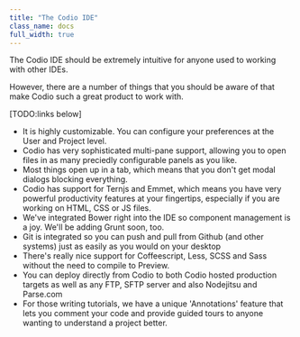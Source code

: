 ```yaml
---
title: "The Codio IDE"
class_name: docs
full_width: true
---
```


The Codio IDE should be extremely intuitive for anyone used to working with other IDEs.

However, there are a number of things that you should be aware of that make Codio such a great product to work with.

[TODO:links below]

- It is highly customizable. You can configure your preferences at the User and Project level.
- Codio has very sophisticated multi-pane support, allowing you to open files in as many preciedly configurable panels as you like.
- Most things open up in a tab, which means that you don't get modal dialogs blocking everything.
- Codio has support for Ternjs and Emmet, which means you have very powerful productivity features at your fingertips, especially if you are working on HTML, CSS or JS files.
- We've integrated Bower right into the IDE so component management is a joy. We'll be adding Grunt soon, too.
- Git is integrated so you can push and pull from Github (and other systems) just as easily as you would on your desktop
- There's really nice support for Coffeescript, Less, SCSS and Sass without the need to compile to Preview. 
- You can deploy directly from Codio to both Codio hosted production targets as well as any FTP, SFTP server and also Nodejitsu and Parse.com
- For those writing tutorials, we have a unique 'Annotations' feature that lets you comment your code and provide guided tours to anyone wanting to understand a project better.

